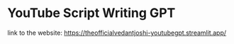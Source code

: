 # YouTube Script Writing GPT

link to the website: https://theofficialvedantjoshi-youtubegpt.streamlit.app/
